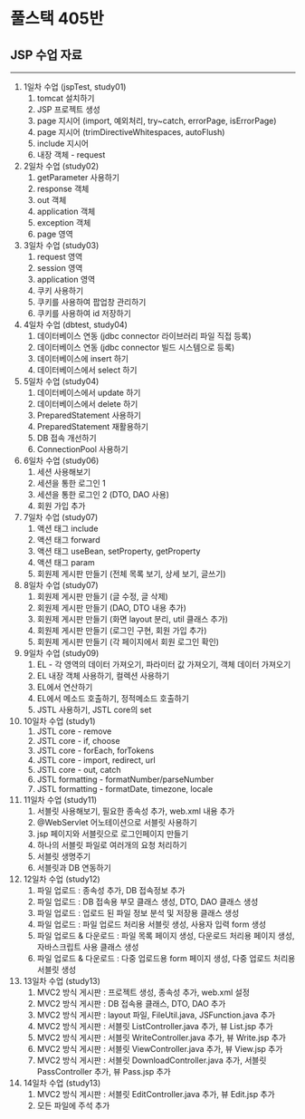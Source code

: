 # 풀스택 405반
## JSP 수업 자료

---

1. 1일차 수업 (jspTest, study01)
   1. tomcat 설치하기
   2. JSP 프로젝트 생성
   3. page 지시어 (import, 예외처리, try~catch, errorPage, isErrorPage)
   4. page 지시어 (trimDirectiveWhitespaces, autoFlush)
   5. include 지시어
   6. 내장 객체 - request
2. 2일차 수업 (study02)
   1. getParameter 사용하기
   2. response 객체
   3. out 객체
   4. application 객체
   5. exception 객체
   6. page 영역
3. 3일차 수업 (study03)
   1. request 영역
   2. session 영역
   3. application 영역
   4. 쿠키 사용하기
   5. 쿠키를 사용하여 팝업창 관리하기
   6. 쿠키를 사용하여 id 저장하기
4. 4일차 수업 (dbtest, study04)
   1. 데이터베이스 연동 (jdbc connector 라이브러리 파일 직접 등록)
   2. 데이터베이스 연동 (jdbc connector 빌드 시스템으로 등록)
   3. 데이터베이스에 insert 하기
   4. 데이터베이스에서 select 하기
5. 5일차 수업 (study04)
   1. 데이터베이스에서 update 하기
   2. 데이터베이스에서 delete 하기
   3. PreparedStatement 사용하기
   4. PreparedStatement 재활용하기
   5. DB 접속 개선하기
   6. ConnectionPool 사용하기
6. 6일차 수업 (study06)
   1. 세션 사용해보기
   2. 세션을 통한 로그인 1
   3. 세션을 통한 로그인 2 (DTO, DAO 사용)
   4. 회원 가입 추가
7. 7일차 수업 (study07)
   1. 액션 태그 include
   2. 액션 태그 forward
   3. 액션 태그 useBean, setProperty, getProperty
   4. 액션 태그 param
   5. 회원제 게시판 만들기 (전체 목록 보기, 상세 보기, 글쓰기)
8. 8일차 수업 (study07)
   1. 회원제 게시판 만들기 (글 수정, 글 삭제)
   2. 회원제 게시판 만들기 (DAO, DTO 내용 추가)
   3. 회원제 게시판 만들기 (화면 layout 분리, util 클래스 추가)
   4. 회원제 게시판 만들기 (로그인 구현, 회원 가입 추가)
   5. 회원제 게시판 만들기 (각 페이지에서 회원 로그인 확인)
9. 9일차 수업 (study09)
   1.  EL - 각 영역의 데이터 가져오기, 파라미터 값 가져오기, 객체 데이터 가져오기
   2.  EL 내장 객체 사용하기, 컬렉션 사용하기
   3.  EL에서 연산하기
   4.  EL에서 메소드 호출하기, 정적메소드 호출하기
   5.  JSTL 사용하기, JSTL core의 set
10. 10일차 수업 (study1)
    1.  JSTL core - remove
    2.  JSTL core - if, choose
    3.  JSTL core - forEach, forTokens
    4.  JSTL core - import, redirect, url
    5.  JSTL core - out, catch
    6.  JSTL formatting - formatNumber/parseNumber
    7.  JSTL formatting - formatDate, timezone, locale
11. 11일차 수업 (study11)
    1.  서블릿 사용해보기, 필요한 종속성 추가, web.xml 내용 추가
    2.  @WebServlet 어노테이션으로 서블릿 사용하기
    3.  jsp 페이지와 서블릿으로 로그인페이지 만들기
    4.  하나의 서블릿 파일로 여러개의 요청 처리하기
    5.  서블릿 생명주기
    6.  서블릿과 DB 연동하기
12. 12일차 수업 (study12)
    1.  파일 업로드 : 종속성 추가, DB 접속정보 추가
    2.  파일 업로드 : DB 접속용 부모 클래스 생성, DTO, DAO 클래스 생성
    3.  파일 업로드 : 업로드 된 파일 정보 분석 및 저장용 클래스 생성
    4.  파일 업로드 : 파일 업로드 처리용 서블릿 생성, 사용자 입력 form 생성
    5.  파일 업로드 & 다운로드 : 파일 목록 페이지 생성, 다운로드 처리용 페이지 생성, 자바스크립트 사용 클래스 생성
    6.  파일 업로드 & 다운로드 : 다중 업로드용 form 페이지 생성, 다중 업로드 처리용 서블릿 생성
13. 13일차 수업 (study13)
    1.  MVC2 방식 게시판 : 프로젝트 생성, 종속성 추가, web.xml 설정
    2.  MVC2 방식 게시판 : DB 접속용 클래스, DTO, DAO 추가
    3.  MVC2 방식 게시판 : layout 파일, FileUtil.java, JSFunction.java 추가
    4.  MVC2 방식 게시판 : 서블릿 ListController.java 추가, 뷰 List.jsp 추가
    5.  MVC2 방식 게시판 : 서블릿 WriteController.java 추가, 뷰 Write.jsp 추가
    6.  MVC2 방식 게시판 : 서블릿 ViewController.java 추가, 뷰 View.jsp 추가
    7.  MVC2 방식 게시판 : 서블릿 DownloadController.java 추가, 서블릿 PassController 추가, 뷰 Pass.jsp 추가
14. 14일차 수업 (study13)
    1.  MVC2 방식 게시판 : 서블릿 EditController.java 추가, 뷰 Edit.jsp 추가
    2.  모든 파일에 주석 추가